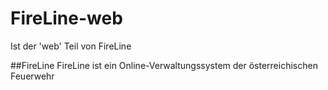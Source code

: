# FireLine-web
Ist der 'web' Teil von FireLine

##FireLine
FireLine ist ein Online-Verwaltungssystem der österreichischen Feuerwehr